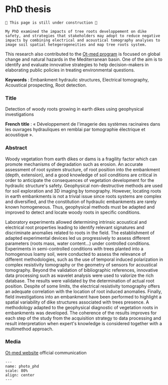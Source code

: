# PhD thesis

```{warning}
🚧 This page is still under construction 🚧
```

```{tip}
My PhD examined the impacts of tree roots developpement on dike safety, and strategies that stakeholders may adopt to reduce negative impacts by combining electrical and acoustical tomography analyses to image soil spatial hetegerogeneities and map tree roots system. 
```

This research also contributed to the [Ot-med program](https://www.otmed.fr/) is focused on global change and natural hazards in the Mediterranean basin. One of the aim is to identify and evaluate innovative strategies to help decision-makers in elaborating public policies in treating environmental questions.


**Keywords** : Embankment hydraulic structures, Electrical tomography, Acoustical prospecting, Root detection.

### Title
Detection of woody roots growing in earth dikes using geophysical investigations

**French title** : « Développement de l'imagerie des systèmes racinaires dans les ouvrages hydrauliques en remblai par tomographie électrique et acoustique ».

### Abstract

Woody vegetation from earth dikes or dams is a fragility factor which can promote mechanisms of degradation such as erosion. An accurate assessment of root system structure, of root position into the embankment (depth, extension), and a good knowledge of soil conditions are critical in order to anticipate the consequences of vegetation development for the hydraulic structure's safety. Geophysical non-destructive methods are used for soil exploration and 3D imaging by tomography. However, locating roots in earth embankments is not a trivial issue since roots systems are complex and diversified, and the constitution of hydraulic embankments are rarely known homogeneous. Thus, geophysical methods must be adapted and improved to detect and locate woody roots in specific conditions.

Laboratory experiments allowed determining intrinsic acoustical and electrical root properties leading to identify relevant signatures and discriminate anomalies related to roots in the field. The establishment of adapted experimental devices led us progressively to assess different parameters (roots mass, water content…) under controlled conditions. Experiments in semi-controlled conditions with trees planted into a homogenous loamy soil, were conducted to assess the relevance of different methodologies, such as the use of temporal induced polarization in complex resistivity tomography or the geometry of sensors for acoustical tomography. Beyond the validation of bibliographic references, innovative data processing such as wavelet analysis were used to valorize the rich database. The results were validated by the determination of actual root position. Despite of some limits, the electrical resistivity tomography offers an adequate correlation with the location of root induced anomalies. Finally, field investigations into an embankment have been performed to highlight a spatial variability of dike structures associated with trees presence. A methodology adapted to the geophysical diagnostic of vegetation roots in embankments was developed. The coherence of the results improves for each step of the study from the acquisition strategy to data processing and result interpretation when expert's knowledge is considered together with a multimethod approach.


### Media

[Ot-med website](https://www.otmed.fr/ot-med-phd-thesis-defense-benjamin-mary-16-december-2015) official communication



```{figure} /img/photo_phd.jpg
---
name: photo_phd
scale: 80%
align: center
---
```

